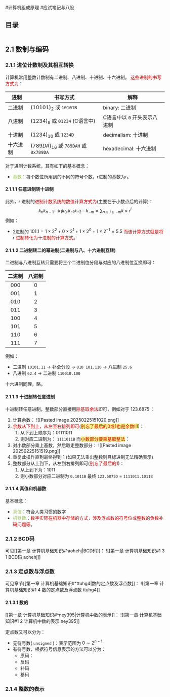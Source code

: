 #计算机组成原理 #应试笔记与八股 

## 目录

```toc
```

## 2.1 数制与编码

### 2.1.1 进位计数制及其相互转换

计算机常用整数计数制有二进制、八进制、十进制、十六进制。
<font color="#c00000">这些进制的书写方式为</font>：

| 进制   | <center>书写方式</center>                 | <center>解释</center> |
| ---- | ------------------------------------- | ------------------- |
| 二进制  | $(10101)_2$ 或 `10101B`                | binary: 二进制         |
| 八进制  | $(1234)_8$ 或 `01234` (C语言中)           | C语言中以 `0` 开头表示八进制   |
| 十进制  | $(1234)_{10}$ 或 `1234D`               | decimalism: 十进制     |
| 十六进制 | $(789DA)_{16}$ 或 `789DAH` 或 `0x789DA` | hexadecimal: 十六进制   |

对于进制计数系统，其有如下的基本概念：
- <font color="#9bbb59">基数</font>：每个数位所用到的不同的符号个数，r进制的基数为r。

#### 2.1.1.1 任意进制转十进制

此外，$r$ 进制的<font color="#c00000">进制计数系统的数值计算方式为</font>(主要在于小数点后的计算)：
$$k_nk_{n-1}\cdots k_1k_0.k_{-1}k_{-2}\cdots k_{-m}=\sum_{n \geq i \geq -m}{k\times r^i}$$
例如：
- 2进制的 $101.1=1\times 2^2 +0\times 2^1 +1\times 2^0+1\times 2^{-1}=5.5$
<font color="#c00000">而该计算方式就是将</font> $r$ <font color="#c00000">进制转化为十进制的计算方式</font>。

#### 2.1.1.2 二进制转二的幂进制(二进制与八、十六进制互转)

二进制与八进制互转只需要将三个二进制位分段与对应的八进制位互换即可：

| 二进制 | 八进制 |
| :-: | :-: |
| 000 |  0  |
| 001 |  1  |
| 010 |  2  |
| 011 |  3  |
| 100 |  4  |
| 101 |  5  |
| 110 |  6  |
| 111 |  7  |

例如：
- 二进制 `10101.11` -> 补全分段 -> `010 101.110` -> 八进制 `25.6`
- 八进制 `62.4` -> 二进制 `110010.100`

十六进制同理，略。

#### 2.1.1.3 十进制转任意进制

十进制转任意进制，整数部分直接用<font color="#c00000">除基取余法</font>即可，例如对于 $123.6875$ ：
1. 计算余数：
	![[Pasted image 20250225151020.png]]
2. <font color="#c00000">余数从下到上，从左至右排列即可</font>(<span style="background:#fff88f"><font color="#c00000">别忘了最后的0或1也是余数!!!</font></span>)：
	1. 从下到上顺序为：01111011
	2. 则对应二进制为： `1111011B`
而<span style="background:#fff88f"><font color="#c00000">小数部分要乘基取整法</font></span>：
1. 对小数部分乘上基数，然后取走整数部分：
	![[Pasted image 20250225151519.png]]
2. 重复此操作直到最终得到 $1$ (如果无法乘出整数则目标进制无法精确表示)
3. 整数部分从上到下，从左到右排列即可(<font color="#c00000">别忘了最后的1</font>)：
	1. 从上到下为：1011
	2. 则小数部分对应二进制为 `0.1011B`
最终 `123.6875D` = `1111011.1011B`

#### 2.1.1.4 真值和机器数

基本概念：
- <font color="#9bbb59">真值</font>：符合人类习惯的数字
- <font color="#9bbb59">机器数</font>：<font color="#c00000">数字实际在机器中存储的方式</font>，<font color="#c00000">涉及浮点数的符号位或整数的负数补码问题等</font>。

### 2.1.2 BCD码

可见[[第一章 计算机基础知识#^aohehj|BCD码]]：
![[第一章 计算机基础知识#1 3 1 BCD码 aohehj]]

### 2.1.3 定点数与浮点数

可见章节[[第一章 计算机基础知识#^ttuhg4|数的定点数及浮点数]]：
![[第一章 计算机基础知识#1 4 数的定点数及浮点数 ttuhg4]]

#### 2.1.3.1 数的


[[第一章 计算机基础知识#^ney395|计算机中数的表示]]：
![[第一章 计算机基础知识#1 2 计算机中数的表示 ney395]]

定点数又可以分为：
- 无符号数( `unsigned` )：表示范围为 $0\sim 2^{n-1}$
- 有符号数，根据符号信息表示的方法可以分为：
	- 原码：
	- 反码
	- 补码
	- 移码

### 2.1.4 整数的表示



